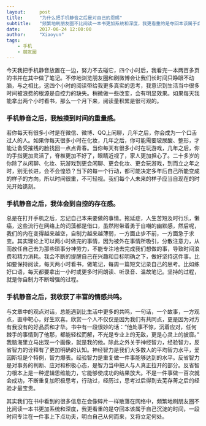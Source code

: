 ```yaml
---
layout:     post
title:      "为什么把手机静音之后是对自己的恩赐"
subtitle:   "频繁地刷朋友圈不比阅读一本书更加系统和深度，我更看重的是夺回本该属于自己沉淀的时间"
date:       2017-06-24 12:00:00
author:     "Xiaoyun"
tags:
    - 手机
    - 朋友圈
---
```


今天我把手机静音放置在一边，努力不去碰它，四个小时后，我看完一本两百多页的书并在其中做了笔记。不停地浏览朋友圈和刷微博会让我们长时间只睁眼不动脑，与之相比，这四个小时的阅读带给我更多真实的思考，我意识到生活当中很多时间被浪费的根源是自控力的缺失。稍微做一些改变，会有明显效果。如果每天我能拿出两个小时看书，那么一个月下来，阅读量积累是很可观的。 

### 手机静音之后，我触摸到时间的重量感。
若你每天有很多小时是在微信、微博、QQ上闲聊，几年之后，你会成为一个口舌过人的人。如果你每天很多小时在化妆，几年之后，你可能需要玻尿酸、整形，才能让备受摧残的脸找回一点点青春。当你每天有很多小时在玩游戏，几年之后，你的手指更加灵活了，脊椎更加不好了，眼睛近视了，家人更加担心了。二十多岁的你除了从闲聊、化妆、玩游戏到更会闲聊、更会化妆、更会玩游戏，到而立之年之时，别无长进，会不会惶恐？当下的每一个行动，都可能决定多年后自己所能变成的样子的方向，所以时间很重，不可轻视。我们每个人未来的样子应当自现在的时光开始镌刻。 

### 手机静音之后，我体会到自控的存在感。  
总是在打开手机之后，忘记自己本来要做的事情。拖延症，人生苦短及时行乐，懒癌，这些流行在网络上的词藻都是借口，虽然附带着勇于自嘲的幽默感，然后呢，我们的内在变得越来越空，自制力越来越薄弱，一方面止步不前，一方面急于求变。其实理论上可以两小时做完的事情，因为被外在事情所吸引，分散注意力，从而放任自己去为那些琐事分神劳力，不能专注地去完成我们想做的事，导致时间浪费和精力消耗。我会不断的提醒自己在兴趣和目标明确之下，做好坚持这件事。比如要保持阅读，每天两小时看书，做笔记，每周一篇短文记录自己的思考。比如练好口语，每天都要拿出一小时或更多时间朗读、听录音、温故笔记。坚持的过程，就是你自制力不断增强的过程。 

### 手机静音之后，我收获了丰富的情感共鸣。
与文章中的观点对话，总能遇到比生活中更多的共鸣，一句话，一个故事，一方观点，直中靶心，好生欢喜。欣赏一个人不仅仅是因为我们有共同点，更是因为对方有我没有的好品质和才华。书中有一段很妙的话：“他处事不惊，沉着应对，任何棘手的事情到了他那，都能轻松而解，不光是专业上的无敌，更是心灵上的披靡。” 我脑海里立马出现一个画像，就是我的他。除此之外关于神经智力，经验智力，反省智力的诠释有了更加明确的认知。神经智力是我们大多数人的平均智力水平，爱因斯坦是个特例，智力爆表。经验智力是重复做一件事能够达到的水平。反省智力是对事务的判断、应对和积极心态，是智力当中把人与人真正拉开的部分。反省智力根本上是一种逻辑思维能力，它能够使成功的结果放大。不是一件事做一百次就会成功，不断重复加积极思考，行动过，经历过，思考过后得到去芜存菁之后的经验才最宝贵。 

其实我们在书中看到的很多信息在会像碎片一样散落在网络中，频繁地刷朋友圈不比阅读一本书更加系统和深度，我更看重的是夺回本该属于自己沉淀的时间，一段时间专注在一件事上下点功夫，明白自己从何而来，又将立足何处。

